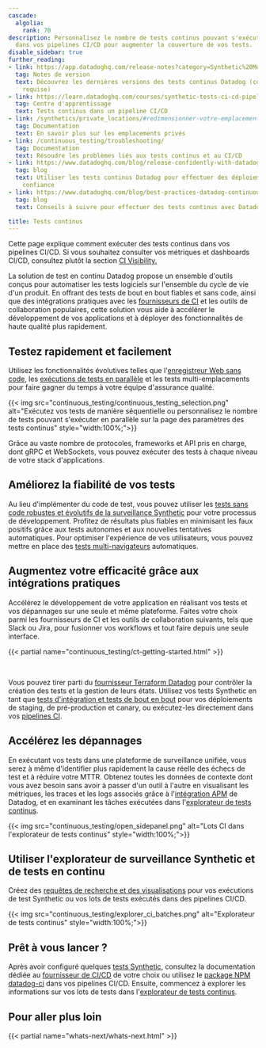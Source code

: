 ```yaml
---
cascade:
  algolia:
    rank: 70
description: Personnalisez le nombre de tests continus pouvant s'exécuter en parallèle
  dans vos pipelines CI/CD pour augmenter la couverture de vos tests.
disable_sidebar: true
further_reading:
- link: https://app.datadoghq.com/release-notes?category=Synthetic%20Monitoring
  tag: Notes de version
  text: Découvrez les dernières versions des tests continus Datadog (connexion à l'application
    requise)
- link: https://learn.datadoghq.com/courses/synthetic-tests-ci-cd-pipeline
  tag: Centre d'apprentissage
  text: Tests continus dans un pipeline CI/CD
- link: /synthetics/private_locations/#redimensionner-votre-emplacement-prive
  tag: Documentation
  text: En savoir plus sur les emplacements privés
- link: /continuous_testing/troubleshooting/
  tag: Documentation
  text: Résoudre les problèmes liés aux tests continus et au CI/CD
- link: https://www.datadoghq.com/blog/release-confidently-with-datadog-continuous-testing/
  tag: blog
  text: Utiliser les tests continus Datadog pour effectuer des déploiements en toute
    confiance
- link: https://www.datadoghq.com/blog/best-practices-datadog-continuous-testing/
  tag: blog
  text: Conseils à suivre pour effectuer des tests continus avec Datadog

title: Tests continus
---
```


<div class="alert alert-info">Cette page explique comment exécuter des tests continus dans vos pipelines CI/CD. Si vous souhaitez consulter vos métriques et dashboards CI/CD, consultez plutôt la section <a href="/continuous_integration/" target="_blank">CI Visibility.</a></div>

La solution de test en continu Datadog propose un ensemble d'outils conçus pour automatiser les tests logiciels sur l'ensemble du cycle de vie d'un produit. En offrant des tests de bout en bout fiables et sans code, ainsi que des intégrations pratiques avec les [fournisseurs de CI][1] et les outils de collaboration populaires, cette solution vous aide à accélérer le développement de vos applications et à déployer des fonctionnalités de haute qualité plus rapidement.

## Testez rapidement et facilement

Utilisez les fonctionnalités évolutives telles que l'[enregistreur Web sans code][2], les [exécutions de tests en parallèle][3] et les tests multi-emplacements pour faire gagner du temps à votre équipe d'assurance qualité.

{{< img src="continuous_testing/continuous_testing_selection.png" alt="Exécutez vos tests de manière séquentielle ou personnalisez le nombre de tests pouvant s'exécuter en parallèle sur la page des paramètres des tests continus" style="width:100%;">}}

Grâce au vaste nombre de protocoles, frameworks et API pris en charge, dont gRPC et WebSockets, vous pouvez exécuter des tests à chaque niveau de votre stack d'applications.


## Améliorez la fiabilité de vos tests

Au lieu d'implémenter du code de test, vous pouvez utiliser les [tests sans code robustes et évolutifs de la surveillance Synthetic][4] pour votre processus de développement. Profitez de résultats plus fiables en minimisant les faux positifs grâce aux tests autonomes et aux nouvelles tentatives automatiques. Pour optimiser l'expérience de vos utilisateurs, vous pouvez mettre en place des [tests multi-navigateurs][2] automatiques.

## Augmentez votre efficacité grâce aux intégrations pratiques

Accélérez le développement de votre application en réalisant vos tests et vos dépannages sur une seule et même plateforme. Faites votre choix parmi les fournisseurs de CI et les outils de collaboration suivants, tels que Slack ou Jira, pour fusionner vos workflows et tout faire depuis une seule interface.

{{< partial name="continuous_testing/ct-getting-started.html" >}}

</br>

Vous pouvez tirer parti du [fournisseur Terraform Datadog][10] pour contrôler la création des tests et la gestion de leurs états. Utilisez vos tests Synthetic en tant que [tests d'intégration et tests de bout en bout][11] pour vos déploiements de staging, de pré-production et canary, ou exécutez-les directement dans vos [pipelines CI][11].

## Accélérez les dépannages

En exécutant vos tests dans une plateforme de surveillance unifiée, vous serez à même d'identifier plus rapidement la cause réelle des échecs de test et à réduire votre MTTR. Obtenez toutes les données de contexte dont vous avez besoin sans avoir à passer d'un outil à l'autre en visualisant les métriques, les traces et les logs associés grâce à l'[intégration APM][12] de Datadog, et en examinant les tâches exécutées dans l'[explorateur de tests continus][11].

{{< img src="continuous_testing/open_sidepanel.png" alt="Lots CI dans l'explorateur de tests continus" style="width:100%;">}}

## Utiliser l'explorateur de surveillance Synthetic et de tests en continu

Créez des [requêtes de recherche et des visualisations][11] pour vos exécutions de test Synthetic ou vos lots de tests exécutés dans des pipelines CI/CD.

{{< img src="continuous_testing/explorer_ci_batches.png" alt="Explorateur de tests continus" style="width:100%;">}}

## Prêt à vous lancer ?

Après avoir configuré quelques [tests Synthetic][4], consultez la documentation dédiée au [fournisseur de CI/CD][1] de votre choix ou utilisez le [package NPM datadog-ci][14] dans vos pipelines CI/CD. Ensuite, commencez à explorer les informations sur vos lots de tests dans l'[explorateur de tests continus][11].

## Pour aller plus loin

{{< partial name="whats-next/whats-next.html" >}}

[1]: /fr/continuous_testing/cicd_integrations/
[2]: /fr/synthetics/browser_tests
[3]: /fr/continuous_testing/settings
[4]: /fr/synthetics/
[10]: https://registry.terraform.io/providers/DataDog/datadog/latest/
[11]: /fr/continuous_testing/explorer
[12]: /fr/synthetics/apm/
[13]: https://app.datadoghq.com/synthetics/create#
[14]: /fr/continuous_testing/cicd_integrations/configuration
